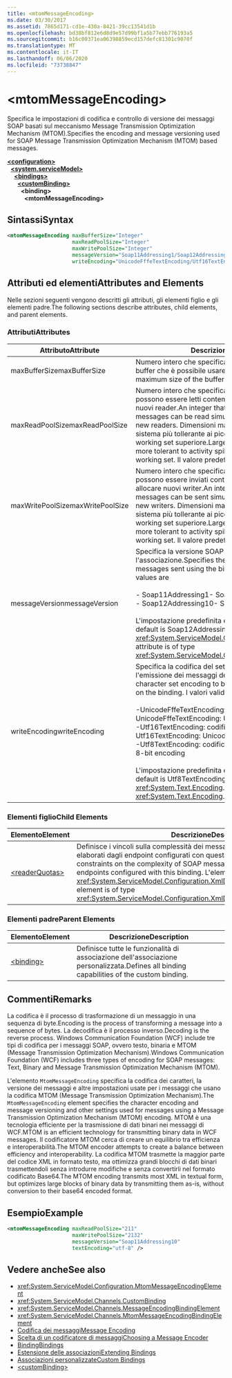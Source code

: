 ```yaml
---
title: <mtomMessageEncoding>
ms.date: 03/30/2017
ms.assetid: 7865d171-cd1e-430a-8421-39cc13541d1b
ms.openlocfilehash: bd38bf812e6d8d9e57d99bf1a5b77ebb776193a5
ms.sourcegitcommit: b16c00371ea06398859ecd157defc81301c9070f
ms.translationtype: MT
ms.contentlocale: it-IT
ms.lasthandoff: 06/06/2020
ms.locfileid: "73738847"
---
```

# \<mtomMessageEncoding>
<span data-ttu-id="1c504-101">Specifica le impostazioni di codifica e controllo di versione dei messaggi SOAP basati sul meccanismo Message Transmission Optimization Mechanism (MTOM).</span><span class="sxs-lookup"><span data-stu-id="1c504-101">Specifies the encoding and message versioning used for SOAP Message Transmission Optimization Mechanism (MTOM) based messages.</span></span>  
  
[**\<configuration>**](../configuration-element.md)\
&nbsp;&nbsp;[**\<system.serviceModel>**](system-servicemodel.md)\
&nbsp;&nbsp;&nbsp;&nbsp;[**\<bindings>**](bindings.md)\
&nbsp;&nbsp;&nbsp;&nbsp;&nbsp;&nbsp;[**\<customBinding>**](custombinding.md)\
&nbsp;&nbsp;&nbsp;&nbsp;&nbsp;&nbsp;&nbsp;&nbsp;**\<binding>**\
&nbsp;&nbsp;&nbsp;&nbsp;&nbsp;&nbsp;&nbsp;&nbsp;&nbsp;&nbsp;**\<mtomMessageEncoding>**  
  
## <a name="syntax"></a><span data-ttu-id="1c504-102">Sintassi</span><span class="sxs-lookup"><span data-stu-id="1c504-102">Syntax</span></span>  
  
```xml  
<mtomMessageEncoding maxBufferSize="Integer"
                     maxReadPoolSize="Integer"
                     maxWritePoolSize="Integer"
                     messageVersion="Soap11Addressing1/Soap12Addressing10"
                     writeEncoding="UnicodeFffeTextEncoding/Utf16TextEncoding/Utf8TextEncoding" />
```  
  
## <a name="attributes-and-elements"></a><span data-ttu-id="1c504-103">Attributi ed elementi</span><span class="sxs-lookup"><span data-stu-id="1c504-103">Attributes and Elements</span></span>  
 <span data-ttu-id="1c504-104">Nelle sezioni seguenti vengono descritti gli attributi, gli elementi figlio e gli elementi padre.</span><span class="sxs-lookup"><span data-stu-id="1c504-104">The following sections describe attributes, child elements, and parent elements.</span></span>  
  
### <a name="attributes"></a><span data-ttu-id="1c504-105">Attributi</span><span class="sxs-lookup"><span data-stu-id="1c504-105">Attributes</span></span>  
  
|<span data-ttu-id="1c504-106">Attributo</span><span class="sxs-lookup"><span data-stu-id="1c504-106">Attribute</span></span>|<span data-ttu-id="1c504-107">Descrizione</span><span class="sxs-lookup"><span data-stu-id="1c504-107">Description</span></span>|  
|---------------|-----------------|  
|<span data-ttu-id="1c504-108">maxBufferSize</span><span class="sxs-lookup"><span data-stu-id="1c504-108">maxBufferSize</span></span>|<span data-ttu-id="1c504-109">Numero intero che specifica la dimensione massima del buffer che è possibile usare.</span><span class="sxs-lookup"><span data-stu-id="1c504-109">An integer that specifies the maximum size of the buffer that can be used.</span></span>|  
|<span data-ttu-id="1c504-110">maxReadPoolSize</span><span class="sxs-lookup"><span data-stu-id="1c504-110">maxReadPoolSize</span></span>|<span data-ttu-id="1c504-111">Numero intero che specifica il numero di messaggi che possono essere letti contemporaneamente senza allocare nuovi reader.</span><span class="sxs-lookup"><span data-stu-id="1c504-111">An integer that specifies how many messages can be read simultaneously without allocating new readers.</span></span> <span data-ttu-id="1c504-112">Dimensioni maggiori del pool rendono il sistema più tollerante ai picchi di attività al costo di un working set superiore.</span><span class="sxs-lookup"><span data-stu-id="1c504-112">Larger pool sizes make the system more tolerant to activity spikes at the cost of a larger working set.</span></span> <span data-ttu-id="1c504-113">Il valore predefinito è 64.</span><span class="sxs-lookup"><span data-stu-id="1c504-113">The default is 64.</span></span>|  
|<span data-ttu-id="1c504-114">maxWritePoolSize</span><span class="sxs-lookup"><span data-stu-id="1c504-114">maxWritePoolSize</span></span>|<span data-ttu-id="1c504-115">Numero intero che specifica il numero di messaggi che possono essere inviati contemporaneamente senza allocare nuovi writer.</span><span class="sxs-lookup"><span data-stu-id="1c504-115">An integer that specifies how many messages can be sent simultaneously without allocating new writers.</span></span> <span data-ttu-id="1c504-116">Dimensioni maggiori del pool rendono il sistema più tollerante ai picchi di attività al costo di un working set superiore.</span><span class="sxs-lookup"><span data-stu-id="1c504-116">Larger pool sizes make the system more tolerant to activity spikes at the cost of a larger working set.</span></span> <span data-ttu-id="1c504-117">Il valore predefinito è 16.</span><span class="sxs-lookup"><span data-stu-id="1c504-117">The default is 16.</span></span>|  
|<span data-ttu-id="1c504-118">messageVersion</span><span class="sxs-lookup"><span data-stu-id="1c504-118">messageVersion</span></span>|<span data-ttu-id="1c504-119">Specifica la versione SOAP dei messaggi inviati usando l'associazione.</span><span class="sxs-lookup"><span data-stu-id="1c504-119">Specifies the SOAP version of the messages sent using the binding.</span></span> <span data-ttu-id="1c504-120">I valori validi sono:</span><span class="sxs-lookup"><span data-stu-id="1c504-120">Valid values are</span></span><br /><br /> <span data-ttu-id="1c504-121">- Soap11Addressing1</span><span class="sxs-lookup"><span data-stu-id="1c504-121">-   Soap11Addressing1</span></span><br /><span data-ttu-id="1c504-122">- Soap12Addressing10</span><span class="sxs-lookup"><span data-stu-id="1c504-122">-   Soap12Addressing10</span></span><br /><br /> <span data-ttu-id="1c504-123">L'impostazione predefinita è Soap12Addressing10.</span><span class="sxs-lookup"><span data-stu-id="1c504-123">The default is Soap12Addressing10.</span></span> <span data-ttu-id="1c504-124">L'attributo è di tipo <xref:System.ServiceModel.Channels.MessageVersion>.</span><span class="sxs-lookup"><span data-stu-id="1c504-124">This attribute is of type <xref:System.ServiceModel.Channels.MessageVersion>.</span></span>|  
|<span data-ttu-id="1c504-125">writeEncoding</span><span class="sxs-lookup"><span data-stu-id="1c504-125">writeEncoding</span></span>|<span data-ttu-id="1c504-126">Specifica la codifica del set di caratteri da usare per l'emissione dei messaggi dell'associazione.</span><span class="sxs-lookup"><span data-stu-id="1c504-126">Specifies the character set encoding to be used for emitting messages on the binding.</span></span> <span data-ttu-id="1c504-127">I valori validi sono:</span><span class="sxs-lookup"><span data-stu-id="1c504-127">Valid values are</span></span><br /><br /> <span data-ttu-id="1c504-128">-UnicodeFffeTextEncoding: codifica Unicode BigEndian</span><span class="sxs-lookup"><span data-stu-id="1c504-128">-   UnicodeFffeTextEncoding: Unicode BigEndian encoding</span></span><br /><span data-ttu-id="1c504-129">-Utf16TextEncoding: codifica Unicode</span><span class="sxs-lookup"><span data-stu-id="1c504-129">-   Utf16TextEncoding: Unicode encoding</span></span><br /><span data-ttu-id="1c504-130">-Utf8TextEncoding: codifica a 8 bit</span><span class="sxs-lookup"><span data-stu-id="1c504-130">-   Utf8TextEncoding: 8-bit encoding</span></span><br /><br /> <span data-ttu-id="1c504-131">L'impostazione predefinita è Utf8TextEncoding.</span><span class="sxs-lookup"><span data-stu-id="1c504-131">The default is Utf8TextEncoding.</span></span> <span data-ttu-id="1c504-132">L'attributo è di tipo <xref:System.Text.Encoding>.</span><span class="sxs-lookup"><span data-stu-id="1c504-132">This attribute is of type <xref:System.Text.Encoding>.</span></span>|  
  
### <a name="child-elements"></a><span data-ttu-id="1c504-133">Elementi figlio</span><span class="sxs-lookup"><span data-stu-id="1c504-133">Child Elements</span></span>  
  
|<span data-ttu-id="1c504-134">Elemento</span><span class="sxs-lookup"><span data-stu-id="1c504-134">Element</span></span>|<span data-ttu-id="1c504-135">Descrizione</span><span class="sxs-lookup"><span data-stu-id="1c504-135">Description</span></span>|  
|-------------|-----------------|  
|[\<readerQuotas>](https://docs.microsoft.com/previous-versions/dotnet/netframework-4.0/ms731325(v=vs.100))|<span data-ttu-id="1c504-136">Definisce i vincoli sulla complessità dei messaggi SOAP che possono essere elaborati dagli endpoint configurati con questa associazione.</span><span class="sxs-lookup"><span data-stu-id="1c504-136">Defines the constraints on the complexity of SOAP messages that can be processed by endpoints configured with this binding.</span></span> <span data-ttu-id="1c504-137">L'elemento è di tipo <xref:System.ServiceModel.Configuration.XmlDictionaryReaderQuotasElement>.</span><span class="sxs-lookup"><span data-stu-id="1c504-137">This element is of type <xref:System.ServiceModel.Configuration.XmlDictionaryReaderQuotasElement>.</span></span>|  
  
### <a name="parent-elements"></a><span data-ttu-id="1c504-138">Elementi padre</span><span class="sxs-lookup"><span data-stu-id="1c504-138">Parent Elements</span></span>  
  
|<span data-ttu-id="1c504-139">Elemento</span><span class="sxs-lookup"><span data-stu-id="1c504-139">Element</span></span>|<span data-ttu-id="1c504-140">Descrizione</span><span class="sxs-lookup"><span data-stu-id="1c504-140">Description</span></span>|  
|-------------|-----------------|  
|[\<binding>](bindings.md)|<span data-ttu-id="1c504-141">Definisce tutte le funzionalità di associazione dell'associazione personalizzata.</span><span class="sxs-lookup"><span data-stu-id="1c504-141">Defines all binding capabilities of the custom binding.</span></span>|  
  
## <a name="remarks"></a><span data-ttu-id="1c504-142">Commenti</span><span class="sxs-lookup"><span data-stu-id="1c504-142">Remarks</span></span>  
 <span data-ttu-id="1c504-143">La codifica è il processo di trasformazione di un messaggio in una sequenza di byte.</span><span class="sxs-lookup"><span data-stu-id="1c504-143">Encoding is the process of transforming a message into a sequence of bytes.</span></span> <span data-ttu-id="1c504-144">La decodifica è il processo inverso.</span><span class="sxs-lookup"><span data-stu-id="1c504-144">Decoding is the reverse process.</span></span> <span data-ttu-id="1c504-145">Windows Communication Foundation (WCF) include tre tipi di codifica per i messaggi SOAP, ovvero testo, binaria e MTOM (Message Transmission Optimization Mechanism).</span><span class="sxs-lookup"><span data-stu-id="1c504-145">Windows Communication Foundation (WCF) includes three types of encoding for SOAP messages: Text, Binary and Message Transmission Optimization Mechanism (MTOM).</span></span>  
  
 <span data-ttu-id="1c504-146">L'elemento `MtomMessageEncoding` specifica la codifica dei caratteri, la versione dei messaggi e altre impostazioni usate per i messaggi che usano la codifica MTOM (Message Transmission Optimization Mechanism).</span><span class="sxs-lookup"><span data-stu-id="1c504-146">The `MtomMessageEncoding` element specifies the character encoding and message versioning and other settings used for messages using a Message Transmission Optimization Mechanism (MTOM) encoding.</span></span> <span data-ttu-id="1c504-147">MTOM è una tecnologia efficiente per la trasmissione di dati binari nei messaggi di WCF.</span><span class="sxs-lookup"><span data-stu-id="1c504-147">MTOM is an efficient technology for transmitting binary data in WCF messages.</span></span> <span data-ttu-id="1c504-148">Il codificatore MTOM cerca di creare un equilibrio tra efficienza e interoperabilità.</span><span class="sxs-lookup"><span data-stu-id="1c504-148">The MTOM encoder attempts to create a balance between efficiency and interoperability.</span></span> <span data-ttu-id="1c504-149">La codifica MTOM trasmette la maggior parte del codice XML in formato testo, ma ottimizza grandi blocchi di dati binari trasmettendoli senza introdurre modifiche e senza convertirli nel formato codificato Base64.</span><span class="sxs-lookup"><span data-stu-id="1c504-149">The MTOM encoding transmits most XML in textual form, but optimizes large blocks of binary data by transmitting them as-is, without conversion to their base64 encoded format.</span></span>  
  
## <a name="example"></a><span data-ttu-id="1c504-150">Esempio</span><span class="sxs-lookup"><span data-stu-id="1c504-150">Example</span></span>  
  
```xml  
<mtomMessageEncoding maxReadPoolSize="211"
                     maxWritePoolSize="2132"
                     messageVersion="Soap11Addressing10"
                     textEncoding="utf-8" />
```  
  
## <a name="see-also"></a><span data-ttu-id="1c504-151">Vedere anche</span><span class="sxs-lookup"><span data-stu-id="1c504-151">See also</span></span>

- <xref:System.ServiceModel.Configuration.MtomMessageEncodingElement>
- <xref:System.ServiceModel.Channels.CustomBinding>
- <xref:System.ServiceModel.Channels.MessageEncodingBindingElement>
- <xref:System.ServiceModel.Channels.MtomMessageEncodingBindingElement>
- [<span data-ttu-id="1c504-152">Codifica dei messaggi</span><span class="sxs-lookup"><span data-stu-id="1c504-152">Message Encoding</span></span>](message-encoding.md)
- [<span data-ttu-id="1c504-153">Scelta di un codificatore di messaggi</span><span class="sxs-lookup"><span data-stu-id="1c504-153">Choosing a Message Encoder</span></span>](../../../wcf/feature-details/choosing-a-message-encoder.md)
- [<span data-ttu-id="1c504-154">Binding</span><span class="sxs-lookup"><span data-stu-id="1c504-154">Bindings</span></span>](../../../wcf/bindings.md)
- [<span data-ttu-id="1c504-155">Estensione delle associazioni</span><span class="sxs-lookup"><span data-stu-id="1c504-155">Extending Bindings</span></span>](../../../wcf/extending/extending-bindings.md)
- [<span data-ttu-id="1c504-156">Associazioni personalizzate</span><span class="sxs-lookup"><span data-stu-id="1c504-156">Custom Bindings</span></span>](../../../wcf/extending/custom-bindings.md)
- [\<customBinding>](custombinding.md)
